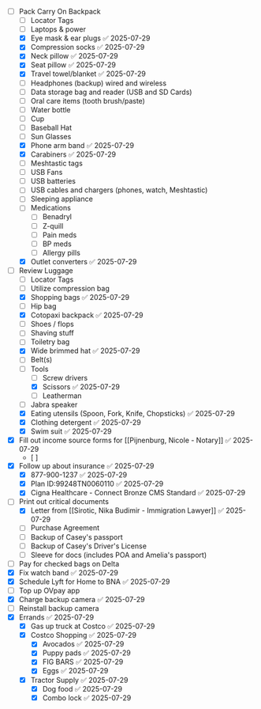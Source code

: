 - [ ] Pack Carry On Backpack
	- [ ] Locator Tags
	- [ ] Laptops & power
	- [x] Eye mask & ear plugs ✅ 2025-07-29
	- [x] Compression socks ✅ 2025-07-29
	- [x] Neck pillow ✅ 2025-07-29
	- [x] Seat pillow ✅ 2025-07-29
	- [x] Travel towel/blanket ✅ 2025-07-29
	- [ ] Headphones (backup) wired and wireless
	- [ ] Data storage bag and reader (USB and SD Cards)
	- [ ] Oral care items ​(tooth brush/paste)
	- [ ] Water bottle 
	- [ ] Cup
	- [ ] Baseball Hat
	- [ ] Sun Glasses 
	- [x] Phone arm band ✅ 2025-07-29
	- [x] Carabiners ✅ 2025-07-29
	- [ ] Meshtastic tags
	- [ ] USB Fans 
	- [ ] USB batteries 
	- [ ] USB cables and chargers (phones, watch, Meshtastic)
	- [ ] Sleeping appliance 
	- [ ] Medications 
		- [ ] Benadryl
		- [ ] Z-quill
		- [ ] Pain meds 
		- [ ] BP meds
		- [ ] Allergy pills
	- [x] Outlet converters ✅ 2025-07-29
- [ ] Review Luggage 
	- [ ] Locator Tags
	- [ ] Utilize compression bag
	- [x] Shopping bags ✅ 2025-07-29
	- [ ] Hip bag
	- [x] Cotopaxi backpack ✅ 2025-07-29
	- [ ] Shoes / flops 
	- [ ] Shaving stuff 
	- [ ] Toiletry bag
	- [x] Wide brimmed hat ✅ 2025-07-29
	- [ ] Belt(s)
	- [ ] Tools 
		- [ ] Screw drivers 
		- [x] Scissors ✅ 2025-07-29
		- [ ] Leatherman
	- [ ] Jabra speaker 
	- [x] Eating utensils (Spoon, Fork, Knife, Chopsticks) ✅ 2025-07-29
	- [x] Clothing detergent ✅ 2025-07-29
	- [x] Swim suit ✅ 2025-07-29
- [x] Fill out income source forms for [[Pijnenburg, Nicole - Notary]] ✅ 2025-07-29
	- [ ] 
- [x] Follow up about insurance ✅ 2025-07-29
	- [x] 877-900-1237 ✅ 2025-07-29
	- [x] Plan ID:99248TN0060110 ✅ 2025-07-29
	- [x] Cigna Healthcare - Connect Bronze CMS Standard ✅ 2025-07-29
- [ ] Print out critical documents
	- [x] Letter from [[Sirotic, Nika Budimir - Immigration Lawyer]] ✅ 2025-07-29
	- [ ] Purchase Agreement
	- [ ] Backup of Casey's passport
	- [ ] Backup of Casey's Driver's License 
	- [ ] Sleeve for docs (includes POA and Amelia's passport)
- [ ] Pay for checked bags on Delta
- [x] Fix watch band ✅ 2025-07-29
- [x] Schedule Lyft for Home to BNA ✅ 2025-07-29
- [ ] Top up OVpay app 
- [x] Charge backup camera ✅ 2025-07-29
- [ ] Reinstall backup camera 
- [x] Errands ✅ 2025-07-29
	- [x] Gas up truck at Costco ✅ 2025-07-29
	- [x] Costco Shopping ✅ 2025-07-29
		- [x] Avocados ✅ 2025-07-29
		- [x] Puppy pads ✅ 2025-07-29
		- [x] FIG BARS ✅ 2025-07-29
		- [x] Eggs ✅ 2025-07-29
	- [x] Tractor Supply ✅ 2025-07-29
		- [x] Dog food ✅ 2025-07-29
		- [x] Combo lock ✅ 2025-07-29
